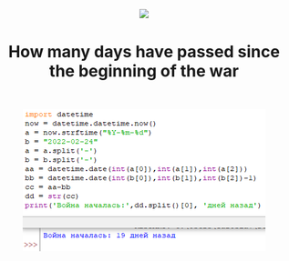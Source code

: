  <p align="center">
        <img src="https://github.com/stop-war-in-ukraine/stop-russia-it/blob/main/flag.png" height="100px">
    </a>
    <h1 align="center">How many days have passed since the beginning of the war</h1>
    <br>
</p>
 <p align="center">
    <img src="/png/skreen.png">
</p>


